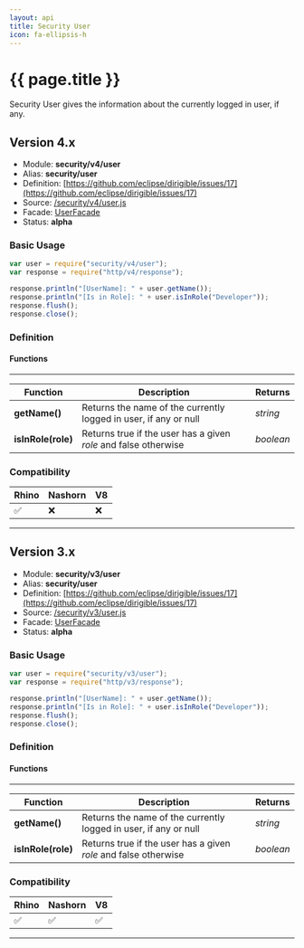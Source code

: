 ```yaml
---
layout: api
title: Security User
icon: fa-ellipsis-h
---
```


{{ page.title }}
===

Security User gives the information about the currently logged in user, if any.

Version 4.x
---

- Module: **security/v4/user**
- Alias: **security/user**
- Definition: [https://github.com/eclipse/dirigible/issues/17](https://github.com/eclipse/dirigible/issues/17)
- Source: [/security/v4/user.js](https://github.com/dirigiblelabs/api-security/blob/master/security/v4/user.js)
- Facade: [UserFacade](https://github.com/eclipse/dirigible/blob/master/api/api-facade/api-security/src/main/java/org/eclipse/dirigible/api/v3/security/UserFacade.java)
- Status: **alpha**


### Basic Usage

```javascript
var user = require("security/v4/user");
var response = require("http/v4/response");

response.println("[UserName]: " + user.getName());
response.println("[Is in Role]: " + user.isInRole("Developer"));
response.flush();
response.close();
```



### Definition

#### Functions

---

Function     | Description | Returns
------------ | ----------- | --------
**getName()**   | Returns the name of the currently logged in user, if any or null | *string*
**isInRole(role)**   | Returns true if the user has a given *role* and false otherwise | *boolean*



### Compatibility

Rhino | Nashorn | V8
----- | ------- | --------
 ✅  | ❌  | ❌

---

Version 3.x
---

- Module: **security/v3/user**
- Alias: **security/user**
- Definition: [https://github.com/eclipse/dirigible/issues/17](https://github.com/eclipse/dirigible/issues/17)
- Source: [/security/v3/user.js](https://github.com/dirigiblelabs/api-v3-security/blob/master/security/v3/user.js)
- Facade: [UserFacade](https://github.com/eclipse/dirigible/blob/master/api/api-facade/api-security/src/main/java/org/eclipse/dirigible/api/v3/security/UserFacade.java)
- Status: **alpha**


### Basic Usage

```javascript
var user = require("security/v3/user");
var response = require("http/v3/response");

response.println("[UserName]: " + user.getName());
response.println("[Is in Role]: " + user.isInRole("Developer"));
response.flush();
response.close();
```



### Definition

#### Functions

---

Function     | Description | Returns
------------ | ----------- | --------
**getName()**   | Returns the name of the currently logged in user, if any or null | *string*
**isInRole(role)**   | Returns true if the user has a given *role* and false otherwise | *boolean*



### Compatibility

Rhino | Nashorn | V8
----- | ------- | --------
 ✅  | ✅  | ✅

---

